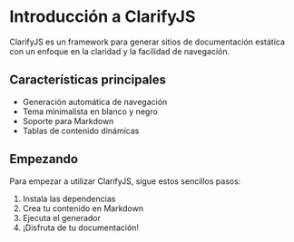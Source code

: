 # Introducción a ClarifyJS

ClarifyJS es un framework para generar sitios de documentación estática con un enfoque en la claridad y la facilidad de navegación.

## Características principales

- Generación automática de navegación
- Tema minimalista en blanco y negro
- Soporte para Markdown
- Tablas de contenido dinámicas

## Empezando

Para empezar a utilizar ClarifyJS, sigue estos sencillos pasos:

1. Instala las dependencias
2. Crea tu contenido en Markdown
3. Ejecuta el generador
4. ¡Disfruta de tu documentación!
